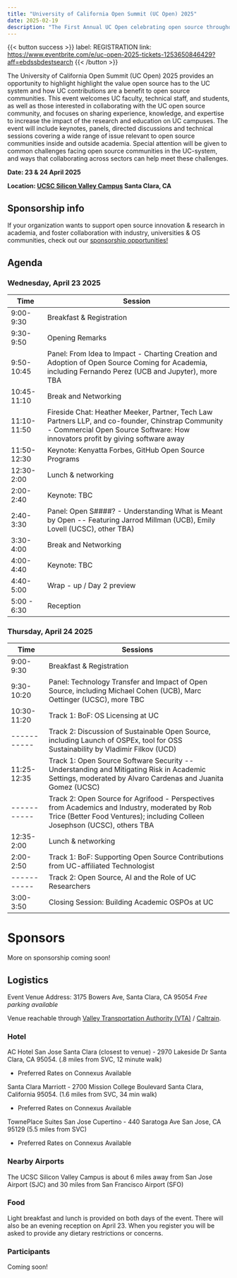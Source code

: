 ```yaml
---
title: "University of California Open Summit (UC Open) 2025"
date: 2025-02-19
description: "The First Annual UC Open celebrating open source throughout the UC system:  23 & 24 April 2025 – Santa Clara, CA"
---
```


{{< button success >}}
label: REGISTRATION
link: https://www.eventbrite.com/e/uc-open-2025-tickets-1253650846429?aff=ebdssbdestsearch
{{< /button >}}

The University of California Open Summit (UC Open) 2025 provides an opportunity to highlight highlight the value open source has to the UC system and how UC contributions are a benefit to open source communities. This event welcomes UC faculty, technical staff, and students, as well as those interested in collaborating with the UC open source community, and focuses on sharing experience, knowledge, and expertise to increase the impact of the research and education on UC campuses. The event will include keynotes, panels, directed discussions and technical sessions covering a wide range of issue relevant to open source communities inside and outside academia. Special attention will be given to common challenges facing open source communities in the UC-system, and ways that collaborating across sectors can help meet these challenges.

**Date: 23 & 24 April 2025**

**Location: [UCSC Silicon Valley Campus](https://siliconvalley.ucsc.edu/facility/) Santa Clara, CA**

## Sponsorship info

If your organization wants to support open source innovation & research in academia, and foster collaboration with industry, universities & OS communities, check out our [sponsorship opportunities!](./sponsor/_index.md)

## Agenda

### Wednesday, April 23 2025

| Time        | Session                                                                                                                                                                             |
| ----------- | ----------------------------------------------------------------------------------------------------------------------------------------------------------------------------------- |
| 9:00-9:30   | Breakfast & Registration                                                                                                                                                            |
| 9:30-9:50   | Opening Remarks                                                                                                                                                                     |
| 9:50-10:45  | Panel: From Idea to Impact - Charting Creation and Adoption of Open Source Coming for Academia, including Fernando Perez (UCB and Jupyter), more TBA                       |
| 10:45-11:10 | Break and Networking                                                                                                                                                                |
| 11:10-11:50 | Fireside Chat: Heather Meeker, Partner, Tech Law Partners LLP, and co-founder, Chinstrap Community - Commercial Open Source Software: How innovators profit by giving software away |
| 11:50-12:30 | Keynote: Kenyatta Forbes, GitHub Open Source Programs                                                                                                                               |
| 12:30-2:00  | Lunch & networking                                                                                                                                                                  |
| 2:00-2:40   | Keynote: TBC                                                                                                                                                                        |
| 2:40-3:30   | Panel: Open S####? - Understanding What is Meant by Open -- Featuring Jarrod Millman (UCB), Emily Lovell (UCSC), other TBA)                                                                                                                           |
| 3:30-4:00   | Break and Networking                                                                                                                                                                |
| 4:00-4:40   | Keynote: TBC                                                                                                                                                                        |
| 4:40-5:00   | Wrap - up / Day 2 preview                                                                                                                                                           |
| 5:00 - 6:30 | Reception                                                                                                                                                                           |

### Thursday, April 24 2025

| Time        | Sessions                                                                                                                            |
| ----------- | ----------------------------------------------------------------------------------------------------------------------------------- |
| 9:00-9:30   | Breakfast & Registration                                                                                                            |
| 9:30-10:20  | Panel: Technology Transfer and Impact of Open Source, including Michael Cohen (UCB), Marc Oettinger (UCSC), more TBC           |
| 10:30-11:20 | Track 1: BoF: OS Licensing at UC                                                                                                    |
| ----------- | Track 2: Discussion of Sustainable Open Source, including Launch of OSPEx, tool for OSS Sustainability by Vladimir Filkov (UCD) |
| 11:25-12:35 | Track 1: Open Source Software Security -- Understanding and Mitigating Risk in Academic Settings, moderated by Alvaro Cardenas and Juanita Gomez (UCSC)               |
| ----------- | Track 2: Open Source for Agrifood - Perspectives from Academics and Industry, moderated by Rob Trice (Better Food Ventures); including Colleen Josephson (UCSC), others TBA   |
| 12:35-2:00  | Lunch & networking                                                                                                                  |
| 2:00-2:50   | Track 1: BoF: Supporting Open Source Contributions from UC-affiliated Technologist                                                                      |
| ----------- | Track 2: Open Source, AI and the Role of UC Researchers                                                                                             |
| 3:00-3:50   | Closing Session: Building Academic OSPOs at UC                                                                                      |

# Sponsors

More on sponsorship coming soon!

## Logistics

Event Venue Address: 3175 Bowers Ave, Santa Clara, CA 95054
_Free parking available_

Venue reachable through [Valley Transportation Authority (VTA)](https://www.vta.org/) / [Caltrain](https://www.caltrain.com/).

### Hotel

AC Hotel San Jose Santa Clara (closest to venue) - 2970 Lakeside Dr Santa Clara, CA 95054. (.8 miles from SVC, 12 minute walk)

- Preferred Rates on Connexus Available

Santa Clara Marriott - 2700 Mission College Boulevard Santa Clara, California 95054. (1.6 miles from SVC, 34 min walk)

- Preferred Rates on Connexus Available

TownePlace Suites San Jose Cupertino - 440 Saratoga Ave San Jose, CA 95129 (5.5 miles from SVC)

- Preferred Rates on Connexus Available

### Nearby Airports

The UCSC Silicon Valley Campus is about 6 miles away from San Jose Airport (SJC) and 30 miles from San Francisco Airport (SFO)

### Food

Light breakfast and lunch is provided on both days of the event. There will also be an evening reception on April 23. When you register you will be asked to provide any dietary restrictions or concerns.

### Participants

Coming soon!
